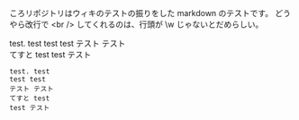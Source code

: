 ころリポジトリはウィキのテストの振りをした
markdown のテストです。
どうやら改行で \<br /\> してくれるのは、行頭が \\w じゃないとだめらしい。

test. test
test test
テスト テスト  
てすと test
test テスト

    test. test
    test test
    テスト テスト  
    てすと test
    test テスト

